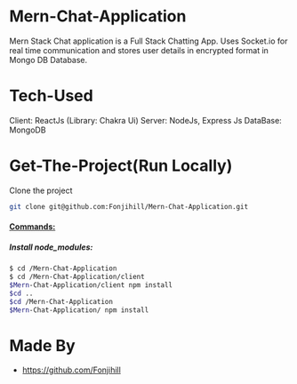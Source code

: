 # Mern-Chat-Application
Mern Stack Chat application is a Full Stack Chatting App. Uses Socket.io for real time communication and stores user details in encrypted format in Mongo DB Database.

# Tech-Used
 Client: ReactJs (Library: Chakra Ui)
 Server: NodeJs, Express Js
 DataBase: MongoDB
 
 # Get-The-Project(Run Locally)
 
 Clone the project
 
 ```bash
 git clone git@github.com:Fonjihill/Mern-Chat-Application.git
 ```
#### <u>Commands:</u>

##### *Install node_modules:*

```bash
$ cd /Mern-Chat-Application
$ cd /Mern-Chat-Application/client
$Mern-Chat-Application/client npm install
$cd ..
$cd /Mern-Chat-Application
$Mern-Chat-Application/ npm install
```

# Made By
* https://github.com/Fonjihill
